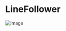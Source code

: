 # LineFollower


![image](https://github.com/EliasNowak/OpenCV_LineFollower/assets/90706670/65830580-16a1-4cba-81e0-4823c47bc76b)

